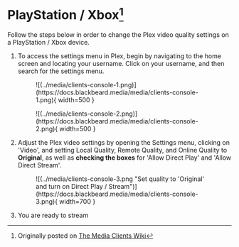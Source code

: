 # PlayStation / Xbox[^1]

Follow the steps below in order to change the Plex video quality settings on a PlayStation / Xbox device. 

1. To access the settings menu in Plex, begin by navigating to the home screen and locating your username. Click on your username, and then search for the settings menu.
    
    <figure markdown>
    ![(../media/clients-console-1.png)](https://docs.blackbeard.media/media/clients-console-1.png){ width=500 }
      <figcaption></figcaption>
    </figure>
    
    <figure markdown>
    ![(../media/clients-console-2.png)](https://docs.blackbeard.media/media/clients-console-2.png){ width=500 }
      <figcaption></figcaption>
    </figure>
    
2. Adjust the Plex video settings by opening the Settings menu, clicking on 'Video', and setting Local Quality, Remote Quality, and Online Quality to **Original**, as well as **checking the boxes** for 'Allow Direct Play' and 'Allow Direct Stream'.
    
    <figure markdown>
    ![(../media/clients-console-3.png "Set quality to 'Original' and turn on Direct Play / Stream")](https://docs.blackbeard.media/media/clients-console-3.png){ width=700 }
      <figcaption></figcaption>
    </figure>
    
3. You are ready to stream

[^1]: Originally posted on [The Media Clients Wiki](https://mediaclients.wiki/)
